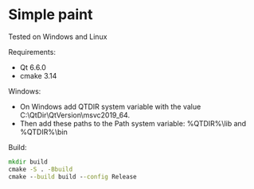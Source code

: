 # Simple paint

Tested on Windows and Linux

Requirements:
* Qt 6.6.0
* cmake 3.14

Windows:
* On Windows add QTDIR system variable with the value C:\QtDir\QtVersion\msvc2019_64.
* Then add these paths to the Path system variable: %QTDIR%\lib and %QTDIR%\bin

Build:
```cmd
mkdir build
cmake -S . -Bbuild
cmake --build build --config Release
```
